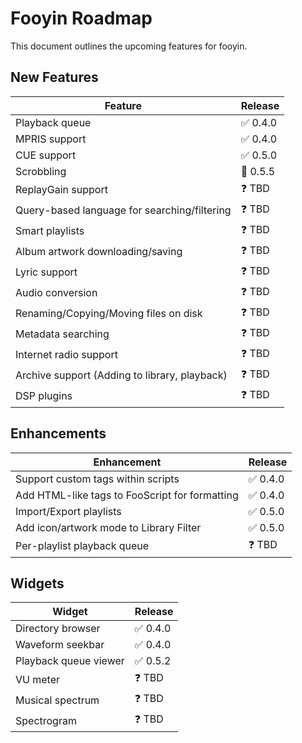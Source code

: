 # Fooyin Roadmap

This document outlines the upcoming features for fooyin.

## New Features

| Feature                                       | Release   |
|-----------------------------------------------|-----------|
| Playback queue                                | ✅ 0.4.0   |
| MPRIS support                                 | ✅ 0.4.0   |
| CUE support                                   | ✅ 0.5.0   |
| Scrobbling                                    | 🔄 0.5.5   |
| ReplayGain support                            | ❓ TBD     |
| Query-based language for searching/filtering  | ❓ TBD     |
| Smart playlists                               | ❓ TBD     |
| Album artwork downloading/saving              | ❓ TBD     |
| Lyric support                                 | ❓ TBD     |
| Audio conversion                              | ❓ TBD     |
| Renaming/Copying/Moving files on disk         | ❓ TBD     |
| Metadata searching                            | ❓ TBD     |
| Internet radio support                        | ❓ TBD     |
| Archive support (Adding to library, playback) | ❓ TBD     |
| DSP plugins                                   | ❓ TBD     |

## Enhancements

| Enhancement                                    | Release   |
|------------------------------------------------|-----------|
| Support custom tags within scripts             | ✅ 0.4.0   |
| Add HTML-like tags to FooScript for formatting | ✅ 0.4.0   |
| Import/Export playlists                        | ✅ 0.5.0   |
| Add icon/artwork mode to Library Filter        | ✅ 0.5.0   |
| Per-playlist playback queue                    | ❓ TBD     |

## Widgets

| Widget                | Release  |
|-----------------------|----------|
| Directory browser     | ✅ 0.4.0  |
| Waveform seekbar      | ✅ 0.4.0  |
| Playback queue viewer | ✅ 0.5.2  |
| VU meter              | ❓ TBD    |
| Musical spectrum      | ❓ TBD    |
| Spectrogram           | ❓ TBD    |
